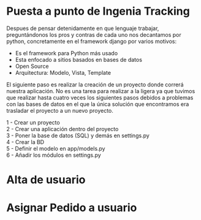 Puesta a punto de Ingenia Tracking
==================================

Despues de pensar detenidamente en que lenguaje trabajar, preguntándonos los pros y contras de cada uno nos decantamos por python, concretamente en el framework django por varios motivos:
- Es el framework para Python más usado<br>
- Esta enfocado a sitios basados en bases de datos<br>
- Open Source<br>
- Arquitectura: Modelo, Vista, Template

El siguiente paso es realizar la creación de un proyecto donde correrá nuestra aplicación. No es una tarea para realizar a la ligera ya que tuvimos que realizar hasta cuatro veces los siguientes pasos debidos a problemas con las bases de datos en el que la única solución que encontramos era trasladar el proyecto a un nuevo proyecto.

1 - Crear un proyecto<br>
2 - Crear una aplicación dentro del proyecto<br>
3 - Poner la base de datos (SQL) y demás en settings.py<br>
4 - Crear la BD<br>
5 - Definir el modelo en app/models.py<br>
6 - Añadir los módulos en settings.py<br>

Alta de usuario
===============


Asignar Pedido a usuario
========================







